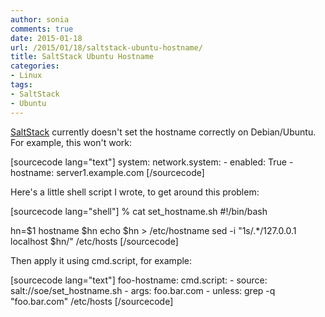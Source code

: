 ```yaml
---
author: sonia
comments: true
date: 2015-01-18
url: /2015/01/18/saltstack-ubuntu-hostname/
title: SaltStack Ubuntu Hostname
categories:
- Linux
tags:
- SaltStack
- Ubuntu
---
```


[SaltStack](http://docs.saltstack.com/en/latest/ref/states/all/salt.states.network.html) currently doesn't set the hostname correctly on Debian/Ubuntu. For example, this won't work:

<!--more-->

[sourcecode lang="text"]
system:
    network.system:
      - enabled: True
      - hostname: server1.example.com
[/sourcecode]

Here's a little shell script I wrote, to get around this problem:

[sourcecode lang="shell"]
% cat set_hostname.sh 
#!/bin/bash

hn=$1
hostname $hn
echo $hn > /etc/hostname
sed -i "1s/.*/127.0.0.1 localhost $hn/" /etc/hosts
[/sourcecode]

Then apply it using cmd.script, for example:

[sourcecode lang="text"]
foo-hostname:
  cmd.script:
    - source: salt://soe/set_hostname.sh
    - args: foo.bar.com
    - unless: grep -q "foo.bar.com" /etc/hosts
[/sourcecode]


